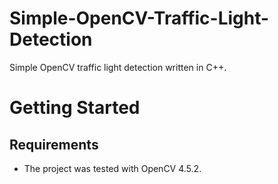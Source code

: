 # Simple-OpenCV-Traffic-Light-Detection
Simple OpenCV traffic light detection written in C++.

# Getting Started

## Requirements
- The project was tested with OpenCV 4.5.2.